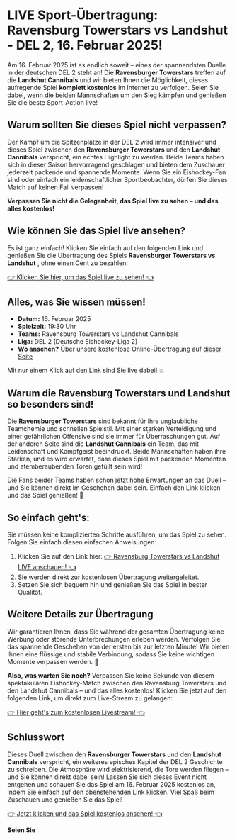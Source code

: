 # LIVE Sport-Übertragung: Ravensburg Towerstars vs Landshut - DEL 2, 16. Februar 2025!

Am 16. Februar 2025 ist es endlich soweit – eines der spannendsten Duelle in der deutschen DEL 2 steht an! Die **Ravensburger Towerstars** treffen auf die **Landshut Cannibals** und wir bieten Ihnen die Möglichkeit, dieses aufregende Spiel **komplett kostenlos** im Internet zu verfolgen. Seien Sie dabei, wenn die beiden Mannschaften um den Sieg kämpfen und genießen Sie die beste Sport-Action live!

## Warum sollten Sie dieses Spiel nicht verpassen?

Der Kampf um die Spitzenplätze in der DEL 2 wird immer intensiver und dieses Spiel zwischen den **Ravensburger Towerstars** und den **Landshut Cannibals** verspricht, ein echtes Highlight zu werden. Beide Teams haben sich in dieser Saison hervorragend geschlagen und bieten dem Zuschauer jederzeit packende und spannende Momente. Wenn Sie ein Eishockey-Fan sind oder einfach ein leidenschaftlicher Sportbeobachter, dürfen Sie dieses Match auf keinen Fall verpassen!

**Verpassen Sie nicht die Gelegenheit, das Spiel live zu sehen – und das alles kostenlos!**

## Wie können Sie das Spiel live ansehen?

Es ist ganz einfach! Klicken Sie einfach auf den folgenden Link und genießen Sie die Übertragung des Spiels **Ravensburger Towerstars vs Landshut** , ohne einen Cent zu bezahlen:

[👉 Klicken Sie hier, um das Spiel live zu sehen! 👈](https://tinyurl.com/livestreamfreeo?st=Ravensburg+Towerstars+vs+Landshut&si=ghc)

## Alles, was Sie wissen müssen!

- **Datum:** 16. Februar 2025
- **Spielzeit:** 19:30 Uhr
- **Teams:** Ravensburg Towerstars vs Landshut Cannibals
- **Liga:** DEL 2 (Deutsche Eishockey-Liga 2)
- **Wo ansehen?** Über unsere kostenlose Online-Übertragung auf [dieser Seite](https://tinyurl.com/livestreamfreeo?st=Ravensburg+Towerstars+vs+Landshut&si=ghc)

Mit nur einem Klick auf den Link sind Sie live dabei! 💥

## Warum die Ravensburg Towerstars und Landshut so besonders sind!

Die **Ravensburger Towerstars** sind bekannt für ihre unglaubliche Teamchemie und schnellen Spielstil. Mit einer starken Verteidigung und einer gefährlichen Offensive sind sie immer für Überraschungen gut. Auf der anderen Seite sind die **Landshut Cannibals** ein Team, das mit Leidenschaft und Kampfgeist beeindruckt. Beide Mannschaften haben ihre Stärken, und es wird erwartet, dass dieses Spiel mit packenden Momenten und atemberaubenden Toren gefüllt sein wird!

Die Fans beider Teams haben schon jetzt hohe Erwartungen an das Duell – und Sie können direkt im Geschehen dabei sein. Einfach den Link klicken und das Spiel genießen! 👏

## So einfach geht's:

Sie müssen keine komplizierten Schritte ausführen, um das Spiel zu sehen. Folgen Sie einfach diesen einfachen Anweisungen:

1. Klicken Sie auf den Link hier: [👉 Ravensburg Towerstars vs Landshut LIVE anschauen! 👈](https://tinyurl.com/livestreamfreeo?st=Ravensburg+Towerstars+vs+Landshut&si=ghc)
2. Sie werden direkt zur kostenlosen Übertragung weitergeleitet.
3. Setzen Sie sich bequem hin und genießen Sie das Spiel in bester Qualität.

## Weitere Details zur Übertragung

Wir garantieren Ihnen, dass Sie während der gesamten Übertragung keine Werbung oder störende Unterbrechungen erleben werden. Verfolgen Sie das spannende Geschehen von der ersten bis zur letzten Minute! Wir bieten Ihnen eine flüssige und stabile Verbindung, sodass Sie keine wichtigen Momente verpassen werden. 🏒

**Also, was warten Sie noch?** Verpassen Sie keine Sekunde von diesem spektakulären Eishockey-Match zwischen den Ravensburg Towerstars und den Landshut Cannibals – und das alles kostenlos! Klicken Sie jetzt auf den folgenden Link, um direkt zum Live-Stream zu gelangen:

[👉 Hier geht's zum kostenlosen Livestream! 👈](https://tinyurl.com/livestreamfreeo?st=Ravensburg+Towerstars+vs+Landshut&si=ghc)

## Schlusswort

Dieses Duell zwischen den **Ravensburger Towerstars** und den **Landshut Cannibals** verspricht, ein weiteres episches Kapitel der DEL 2 Geschichte zu schreiben. Die Atmosphäre wird elektrisierend, die Tore werden fliegen – und Sie können direkt dabei sein! Lassen Sie sich dieses Event nicht entgehen und schauen Sie das Spiel am 16. Februar 2025 kostenlos an, indem Sie einfach auf den obenstehenden Link klicken. Viel Spaß beim Zuschauen und genießen Sie das Spiel!

[👉 Jetzt klicken und das Spiel kostenlos ansehen! 👈](https://tinyurl.com/livestreamfreeo?st=Ravensburg+Towerstars+vs+Landshut&si=ghc)

**Seien Sie**
